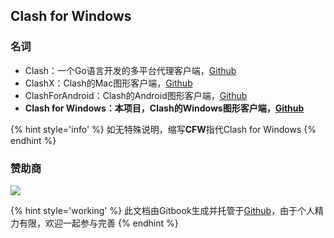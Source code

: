 ## Clash for Windows

### 名词
- Clash：一个Go语言开发的多平台代理客户端，[Github](https://github.com/Dreamacro/clash)
- ClashX：Clash的Mac图形客户端，[Github](https://github.com/yichengchen/clashX)
- ClashForAndroid：Clash的Android图形客户端，[Github](https://github.com/Kr328/ClashForAndroid)
- **Clash for Windows：本项目，Clash的Windows图形客户端，[Github](https://github.com/Fndroid/clash_for_windows_pkg)**

{% hint style='info' %}
如无特殊说明，缩写**CFW**指代Clash for Windows
{% endhint %}


### 赞助商

[![](https://github.com/Fndroid/ads/blob/master/ads10.jpg?raw=true)]()

{% hint style='working' %}
此文档由Gitbook生成并托管于[Github](https://github.com/Fndroid/clash-win-docs)，由于个人精力有限，欢迎一起参与完善
{% endhint %}
